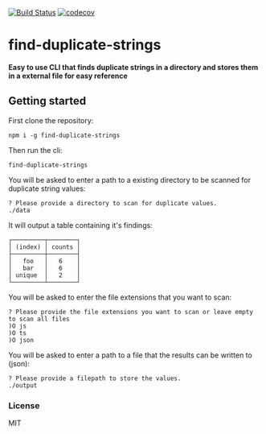 [![Build Status](https://travis-ci.org/erwinheitzman/find-duplicate-strings.svg?branch=master)](https://travis-ci.org/erwinheitzman/find-duplicate-strings)
[![codecov](https://codecov.io/gh/erwinheitzman/find-duplicate-strings/branch/master/graph/badge.svg)](https://codecov.io/gh/erwinheitzman/find-duplicate-strings)

find-duplicate-strings
===========

**Easy to use CLI that finds duplicate strings in a directory and stores them in a external file for easy reference**

## Getting started

First clone the repository:
```shell
npm i -g find-duplicate-strings
```

Then run the cli:
```shell
find-duplicate-strings
```

You will be asked to enter a path to a existing directory to be scanned for duplicate string values:
```shell
? Please provide a directory to scan for duplicate values.
./data
```

It will output a table containing it's findings:
```shell
┌─────────┬────────┐
│ (index) │ counts │
├─────────┼────────┤
│   foo   │   6    │
│   bar   │   6    │
│ unique  │   2    │
└─────────┴────────┘
```

You will be asked to enter the file extensions that you want to scan:
```shell
? Please provide the file extensions you want to scan or leave empty to scan all files
)O js
)O ts
)O json
```

You will be asked to enter a path to a file that the results can be written to (json):
```shell
? Please provide a filepath to store the values.
./output
```

### License

MIT
